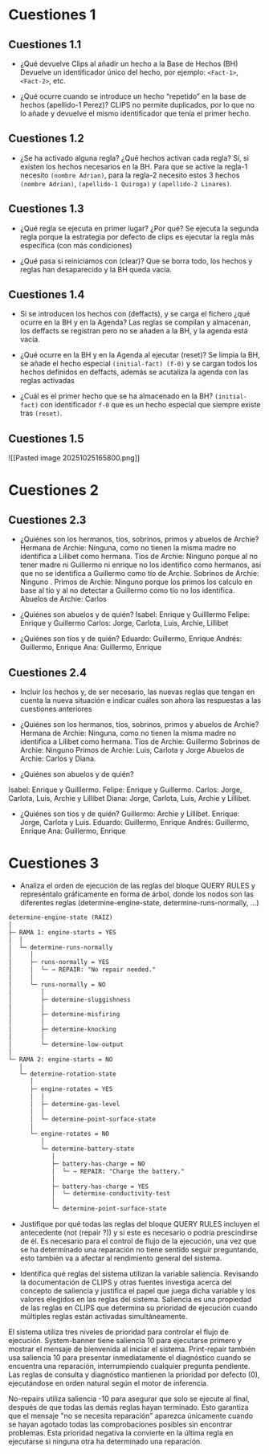 # Cuestiones 1
## Cuestiones 1.1
- ¿Qué devuelve Clips al añadir un hecho a la Base de Hechos (BH)
Devuelve un identificador único del hecho, por ejemplo: `<Fact-1>`, `<Fact-2>`, etc.

- ¿Qué ocurre cuando se introduce un hecho “repetido” en la base de hechos (apellido-1 Perez)?
CLIPS no permite duplicados, por lo que no lo añade y devuelve el mismo identificador que tenía el primer hecho.

## Cuestiones 1.2
- ¿Se ha activado alguna regla? ¿Qué hechos activan cada regla?
Sí, si existen los hechos necesarios en la BH. Para que se active la regla-1 necesito `(nombre Adrian)`, para la regla-2 necesito estos 3 hechos `(nombre Adrian)`, `(apellido-1 Quiroga)` y `(apellido-2 Linares)`.

## Cuestiones 1.3
- ¿Qué regla se ejecuta en primer lugar? ¿Por qué?
Se ejecuta la segunda regla porque la estrategia por defecto de clips es ejecutar la regla más específica (con más condiciones)

- ¿Qué pasa si reiniciamos con (clear)?
Que se borra todo, los hechos y reglas han desaparecido y la BH queda vacía.

## Cuestiones 1.4
- Si se introducen los hechos con (deffacts), y se carga el fichero ¿qué ocurre en la BH y en la Agenda?
Las reglas se compilan y almacenan, los deffacts se registran pero no se añaden a la BH, y la agenda está vacía.

- ¿Qué ocurre en la BH y en la Agenda al ejecutar (reset)?
Se limpia la BH, se añade el hecho especial `(initial-fact) (f-0)` y se cargan todos los hechos definidos en deffacts, además se acutaliza la agenda con las reglas activadas

- ¿Cuál es el primer hecho que se ha almacenado en la BH?
`(initial-fact)` con identificador `f-0` que es un hecho especial que siempre existe tras `(reset)`.

## Cuestiones 1.5
![[Pasted image 20251025165800.png]]


# Cuestiones 2
## Cuestiones 2.3
-  ¿Quiénes son los hermanos, tíos, sobrinos, primos y abuelos de Archie?
Hermana de Archie: Ninguna, como no tienen la misma madre no identifica a Lilibet como hermana.
Tíos de Archie: Ninguno porque al no tener madre ni Guillermo ni enrique no los identifico como hermanos, así que no se identifica a Guillermo como tío de Archie.
Sobrinos de Archie: Ninguno .
Primos de Archie: Ninguno porque los primos los calculo en base al tío y al no detectar a Guillermo como tío no los identifica.
Abuelos de Archie: Carlos 

- ¿Quiénes son abuelos y de quién?
Isabel: Enrique y Guilllermo
Felipe: Enrique y Guillermo
Carlos: Jorge, Carlota, Luis, Archie, Lillibet

- ¿Quiénes son tíos y de quién?
Eduardo: Guillermo, Enrique
Andrés: Guillermo, Enrique
Ana: Guillermo, Enrique

## Cuestiones 2.4
- Incluir los hechos y, de ser necesario, las nuevas reglas que tengan en cuenta la nueva situación e indicar cuáles son ahora las respuestas a las cuestiones anteriores

-  ¿Quiénes son los hermanos, tíos, sobrinos, primos y abuelos de Archie?
Hermana de Archie: Ninguna, como no tienen la misma madre no identifica a Lilibet como hermana.
Tíos de Archie: Guillermo
Sobrinos de Archie: Ninguno 
Primos de Archie: Luis, Carlota y Jorge
Abuelos de Archie: Carlos y Diana.

- ¿Quiénes son abuelos y de quién?

Isabel: Enrique y Guilllermo.
Felipe: Enrique y Guillermo.
Carlos: Jorge, Carlota, Luis, Archie y Lillibet
Diana: Jorge, Carlota, Luis, Archie y Lillibet.

- ¿Quiénes son tíos y de quién?
Guillermo: Archie y Lillibet.
Enrique: Jorge, Carlota y Luis.
Eduardo: Guillermo, Enrique
Andrés: Guillermo, Enrique
Ana: Guillermo, Enrique

# Cuestiones 3
- Analiza el orden de ejecución de las reglas del bloque QUERY RULES y represéntalo gráficamente en forma de árbol, donde los nodos son las diferentes reglas (determine-engine-state, determine-runs-normally, …)

```txt
determine-engine-state (RAÍZ)
│
├─ RAMA 1: engine-starts = YES
│  │
│  └─ determine-runs-normally
│     │
│     ├─ runs-normally = YES
│     │  └─ → REPAIR: "No repair needed."
│     │
│     └─ runs-normally = NO
│        │
│        ├─ determine-sluggishness
│        │
│        ├─ determine-misfiring
│        │
│        ├─ determine-knocking
│        │
│        └─ determine-low-output
│
└─ RAMA 2: engine-starts = NO
   │
   └─ determine-rotation-state
      │
      ├─ engine-rotates = YES
      │  │
      │  ├─ determine-gas-level
      │  │
      │  └─ determine-point-surface-state
      │
      └─ engine-rotates = NO
         │
         └─ determine-battery-state
            │
            ├─ battery-has-charge = NO
            │  └─ → REPAIR: "Charge the battery."
            │
            ├─ battery-has-charge = YES
            │  └─ determine-conductivity-test
            │
            └─ determine-point-surface-state
```

- Justifique por qué todas las reglas del bloque QUERY RULES incluyen el antecedente (not (repair ?)) y si este es necesario o podría prescindirse de él.
Es necesario para el control de flujo de la ejecución, una vez que se ha determinado una reparación no tiene sentido seguir preguntando, esto también va a afectar al rendimiento general del sistema.

- Identifica qué reglas del sistema utilizan la variable saliencia. Revisando la documentación de CLIPS y otras fuentes investiga acerca del concepto de saliencia y justifica el papel que juega dicha variable y los valores elegidos en las reglas del sistema.
Saliencia es una propiedad de las reglas en CLIPS que determina su prioridad de ejecución cuando múltiples reglas están activadas simultáneamente.

El sistema utiliza tres niveles de prioridad para controlar el flujo de ejecución. System-banner tiene saliencia 10 para ejecutarse primero y mostrar el mensaje de bienvenida al iniciar el sistema. Print-repair también usa saliencia 10 para presentar inmediatamente el diagnóstico cuando se encuentra una reparación, interrumpiendo cualquier pregunta pendiente. Las reglas de consulta y diagnóstico mantienen la prioridad por defecto (0), ejecutándose en orden natural según el motor de inferencia.

No-repairs utiliza saliencia -10 para asegurar que solo se ejecute al final, después de que todas las demás reglas hayan terminado. Esto garantiza que el mensaje "no se necesita reparación" aparezca únicamente cuando se hayan agotado todas las comprobaciones posibles sin encontrar problemas. Esta prioridad negativa la convierte en la última regla en ejecutarse si ninguna otra ha determinado una reparación.

